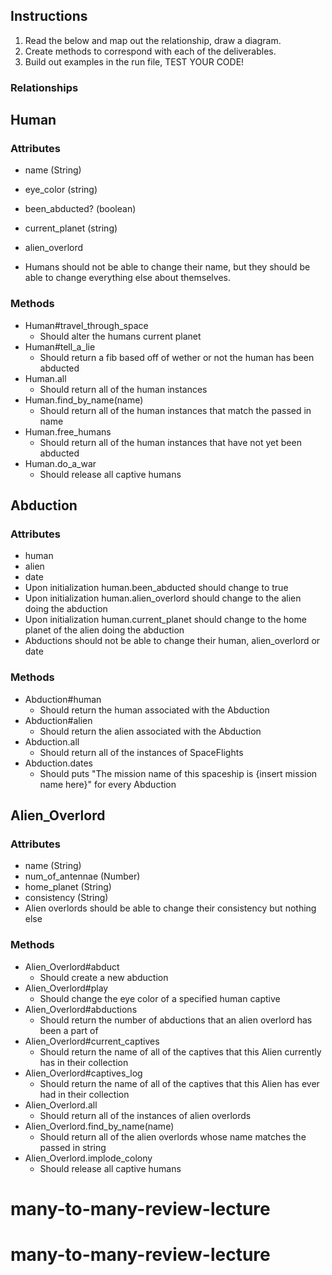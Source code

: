 ## Instructions
1. Read the below and map out the relationship, draw a diagram.
2. Create methods to correspond with each of the deliverables.
3. Build out examples in the run file, TEST YOUR CODE!


### Relationships

## Human

### Attributes
* name (String)
* eye_color (string)
* been_abducted? (boolean)
* current_planet (string)
* alien_overlord

* Humans should not be able to change their name, but they should be able to change everything else about themselves.

### Methods
* Human#travel_through_space
  * Should alter the humans current planet
* Human#tell_a_lie
  * Should return a fib based off of wether or not the human has been abducted
* Human.all
  * Should return all of the human instances
* Human.find_by_name(name)
  * Should return all of the human instances that match the passed in name
* Human.free_humans
  * Should return all of the human instances that have not yet been abducted
* Human.do_a_war
  * Should release all captive humans



## Abduction

### Attributes
* human
* alien
* date
* Upon initialization human.been_abducted should change to true
* Upon initialization human.alien_overlord should change to the alien doing the abduction
* Upon initialization human.current_planet should change to the home planet of the alien doing the abduction
* Abductions should not be able to change their human, alien_overlord or date

### Methods
* Abduction#human
  * Should return the human associated with the Abduction
* Abduction#alien
  * Should return the alien associated with the Abduction
* Abduction.all
  * Should return all of the instances of SpaceFlights
* Abduction.dates
  * Should puts "The mission name of this spaceship is {insert mission name here}" for every Abduction



## Alien_Overlord

### Attributes
* name (String)
* num_of_antennae (Number)
* home_planet (String)
* consistency (String)
* Alien overlords should be able to change their consistency but nothing else

### Methods
* Alien_Overlord#abduct
  * Should create a new abduction
* Alien_Overlord#play
  * Should change the eye color of a specified human captive
* Alien_Overlord#abductions
  * Should return the number of abductions that an alien overlord has been a part of
* Alien_Overlord#current_captives
  * Should return the name of all of the captives that this Alien currently has in their collection
* Alien_Overlord#captives_log
  * Should return the name of all of the captives that this Alien has ever had in their collection
* Alien_Overlord.all
  * Should return all of the instances of alien overlords
* Alien_Overlord.find_by_name(name)
  * Should return all of the alien overlords whose name matches the passed in string
* Alien_Overlord.implode_colony
  * Should release all captive humans
# many-to-many-review-lecture
# many-to-many-review-lecture
